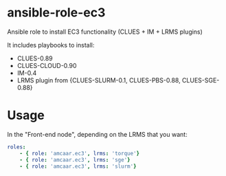 ansible-role-ec3
================

Ansible role to install EC3 functionality (CLUES + IM + LRMS plugins)

It includes playbooks to install:
- CLUES-0.89
- CLUES-CLOUD-0.90
- IM-0.4
- LRMS plugin from {CLUES-SLURM-0.1, CLUES-PBS-0.88, CLUES-SGE-0.88}

Usage
=====

In the "Front-end node",  depending on the LRMS that you want:
```yml
roles:
    - { role: 'amcaar.ec3', lrms: 'torque'}
    - { role: 'amcaar.ec3', lrms: 'sge'}
    - { role: 'amcaar.ec3', lrms: 'slurm'}
```
